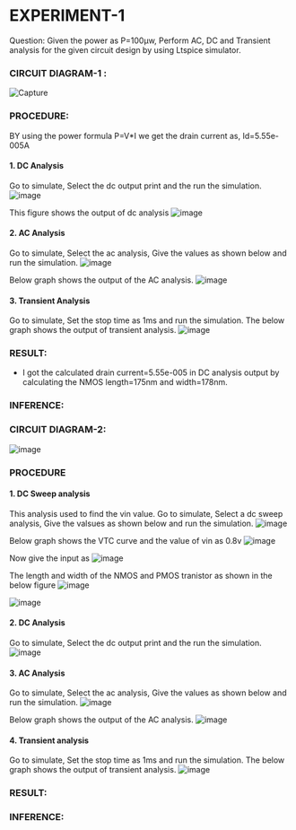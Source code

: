 # EXPERIMENT-1
Question: Given the power as P=100µw, Perform AC, DC and Transient analysis for the given circuit design by using Ltspice simulator.

### CIRCUIT DIAGRAM-1 :

![Capture](https://github.com/user-attachments/assets/502293a1-3c00-4db0-84ed-ca37947585df)

### PROCEDURE:
BY using the power formula P=V*I 
we get the drain current as,
Id=5.55e-005A
#### 1. DC Analysis
Go to simulate, Select the dc output print and the run the simulation.
![image](https://github.com/user-attachments/assets/ef924102-e523-4182-a514-e4dd73970e36)

This figure shows the output of dc analysis
  ![image](https://github.com/user-attachments/assets/4c472f89-bbfc-4ee4-ae45-14294029eebb)

#### 2. AC Analysis
Go to simulate, Select the ac analysis, Give the values as shown below and run the simulation.
![image](https://github.com/user-attachments/assets/a0f7da9d-3529-4060-b0c1-7669947a6c04)

Below graph shows the output of the AC analysis.
![image](https://github.com/user-attachments/assets/b547e04e-196e-47fd-8797-e1cc9ba7eb9c)

#### 3. Transient Analysis
Go to simulate, Set the stop time as 1ms and run the simulation.
The below graph shows the output of transient analysis.
![image](https://github.com/user-attachments/assets/eee3db42-638e-430f-9aaf-1dd7c4141f70)

### RESULT:
* I got the calculated drain current=5.55e-005 in DC analysis output by calculating the NMOS length=175nm and width=178nm.

### INFERENCE:

### CIRCUIT DIAGRAM-2:
![image](https://github.com/user-attachments/assets/aa571835-21ea-4ca5-942e-f7bcbca4cc25)

### PROCEDURE
#### 1. DC Sweep analysis
This analysis used to find the vin value.
Go to simulate, Select a dc sweep analysis, Give the valsues as shown below and run the simulation.
![image](https://github.com/user-attachments/assets/33d5b92c-a501-43eb-a134-30cc05e216e1)

Below graph shows the VTC curve and the value of vin as 0.8v
![image](https://github.com/user-attachments/assets/c9c9e3d4-0a57-4356-b84d-8a821b9c8448)

Now give the input as 
![image](https://github.com/user-attachments/assets/bb1c591b-4d3a-4344-b2f2-80372af8567a)

The length and width of the NMOS and PMOS tranistor as shown in the below figure
![image](https://github.com/user-attachments/assets/283c39f0-5eea-4292-a833-91b5da308a6b)

![image](https://github.com/user-attachments/assets/3641668c-d141-48e5-b0e2-aac11a9b014c)

#### 2. DC Analysis
Go to simulate, Select the dc output print and the run the simulation.
![image](https://github.com/user-attachments/assets/daef7b7e-e64c-4510-8f23-e55121daa510)

#### 3. AC Analysis
Go to simulate, Select the ac analysis, Give the values as shown below and run the simulation.
![image](https://github.com/user-attachments/assets/6d629781-a005-40d2-87f3-e2b178e2ad4c)

Below graph shows the output of the AC analysis.
![image](https://github.com/user-attachments/assets/cbcdaa25-38e7-4266-8034-4108e9402a90)

#### 4. Transient analysis
Go to simulate, Set the stop time as 1ms and run the simulation.
The below graph shows the output of transient analysis.
![image](https://github.com/user-attachments/assets/c0f8f7c7-ed03-4867-8433-047d7c474862)

### RESULT:

### INFERENCE:


